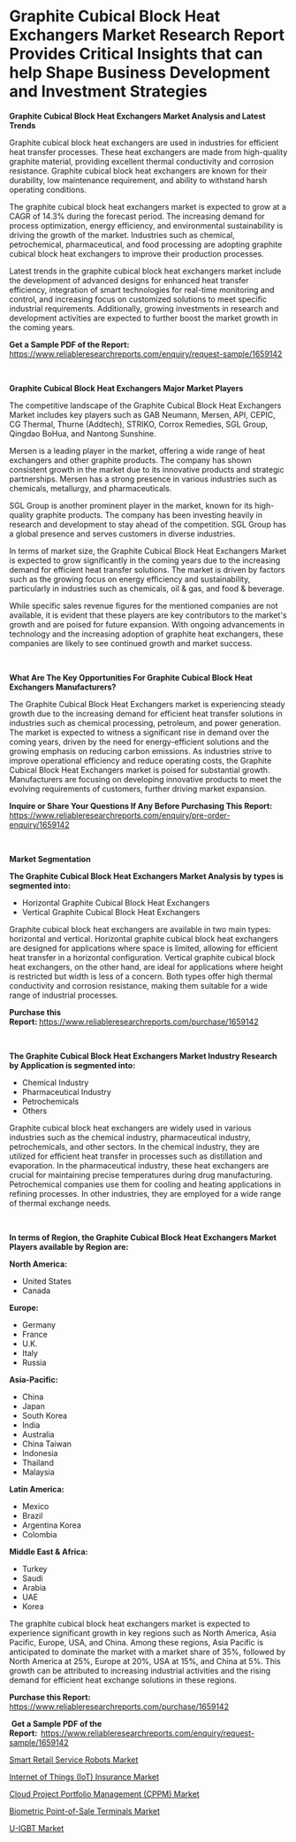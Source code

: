 <p><h1>Graphite Cubical Block Heat Exchangers Market Research Report Provides Critical Insights that can help Shape Business Development and Investment Strategies</h1></p><p><strong>Graphite Cubical Block Heat Exchangers Market Analysis and Latest Trends</strong></p>
<p><p>Graphite cubical block heat exchangers are used in industries for efficient heat transfer processes. These heat exchangers are made from high-quality graphite material, providing excellent thermal conductivity and corrosion resistance. Graphite cubical block heat exchangers are known for their durability, low maintenance requirement, and ability to withstand harsh operating conditions.</p><p>The graphite cubical block heat exchangers market is expected to grow at a CAGR of 14.3% during the forecast period. The increasing demand for process optimization, energy efficiency, and environmental sustainability is driving the growth of the market. Industries such as chemical, petrochemical, pharmaceutical, and food processing are adopting graphite cubical block heat exchangers to improve their production processes.</p><p>Latest trends in the graphite cubical block heat exchangers market include the development of advanced designs for enhanced heat transfer efficiency, integration of smart technologies for real-time monitoring and control, and increasing focus on customized solutions to meet specific industrial requirements. Additionally, growing investments in research and development activities are expected to further boost the market growth in the coming years.</p></p>
<p><strong>Get a Sample PDF of the Report:&nbsp;</strong> <a href="https://www.reliableresearchreports.com/enquiry/request-sample/1659142">https://www.reliableresearchreports.com/enquiry/request-sample/1659142</a></p>
<p>&nbsp;</p>
<p><strong>Graphite Cubical Block Heat Exchangers Major Market Players</strong></p>
<p><p>The competitive landscape of the Graphite Cubical Block Heat Exchangers Market includes key players such as GAB Neumann, Mersen, API, CEPIC, CG Thermal, Thurne (Addtech), STRIKO, Corrox Remedies, SGL Group, Qingdao BoHua, and Nantong Sunshine.</p><p>Mersen is a leading player in the market, offering a wide range of heat exchangers and other graphite products. The company has shown consistent growth in the market due to its innovative products and strategic partnerships. Mersen has a strong presence in various industries such as chemicals, metallurgy, and pharmaceuticals.</p><p>SGL Group is another prominent player in the market, known for its high-quality graphite products. The company has been investing heavily in research and development to stay ahead of the competition. SGL Group has a global presence and serves customers in diverse industries.</p><p>In terms of market size, the Graphite Cubical Block Heat Exchangers Market is expected to grow significantly in the coming years due to the increasing demand for efficient heat transfer solutions. The market is driven by factors such as the growing focus on energy efficiency and sustainability, particularly in industries such as chemicals, oil & gas, and food & beverage.</p><p>While specific sales revenue figures for the mentioned companies are not available, it is evident that these players are key contributors to the market's growth and are poised for future expansion. With ongoing advancements in technology and the increasing adoption of graphite heat exchangers, these companies are likely to see continued growth and market success.</p></p>
<p>&nbsp;</p>
<p><strong>What Are The Key Opportunities For Graphite Cubical Block Heat Exchangers Manufacturers?</strong></p>
<p><p>The Graphite Cubical Block Heat Exchangers market is experiencing steady growth due to the increasing demand for efficient heat transfer solutions in industries such as chemical processing, petroleum, and power generation. The market is expected to witness a significant rise in demand over the coming years, driven by the need for energy-efficient solutions and the growing emphasis on reducing carbon emissions. As industries strive to improve operational efficiency and reduce operating costs, the Graphite Cubical Block Heat Exchangers market is poised for substantial growth. Manufacturers are focusing on developing innovative products to meet the evolving requirements of customers, further driving market expansion.</p></p>
<p><strong>Inquire or Share Your Questions If Any Before Purchasing This Report:</strong> <a href="https://www.reliableresearchreports.com/enquiry/pre-order-enquiry/1659142">https://www.reliableresearchreports.com/enquiry/pre-order-enquiry/1659142</a></p>
<p>&nbsp;</p>
<p><strong>Market Segmentation</strong></p>
<p><strong>The Graphite Cubical Block Heat Exchangers Market Analysis by types is segmented into:</strong></p>
<p><ul><li>Horizontal Graphite Cubical Block Heat Exchangers</li><li>Vertical Graphite Cubical Block Heat Exchangers</li></ul></p>
<p><p>Graphite cubical block heat exchangers are available in two main types: horizontal and vertical. Horizontal graphite cubical block heat exchangers are designed for applications where space is limited, allowing for efficient heat transfer in a horizontal configuration. Vertical graphite cubical block heat exchangers, on the other hand, are ideal for applications where height is restricted but width is less of a concern. Both types offer high thermal conductivity and corrosion resistance, making them suitable for a wide range of industrial processes.</p></p>
<p><strong>Purchase this Report:&nbsp;</strong><a href="https://www.reliableresearchreports.com/purchase/1659142">https://www.reliableresearchreports.com/purchase/1659142</a></p>
<p>&nbsp;</p>
<p><strong>The Graphite Cubical Block Heat Exchangers Market Industry Research by Application is segmented into:</strong></p>
<p><ul><li>Chemical Industry</li><li>Pharmaceutical Industry</li><li>Petrochemicals</li><li>Others</li></ul></p>
<p><p>Graphite cubical block heat exchangers are widely used in various industries such as the chemical industry, pharmaceutical industry, petrochemicals, and other sectors. In the chemical industry, they are utilized for efficient heat transfer in processes such as distillation and evaporation. In the pharmaceutical industry, these heat exchangers are crucial for maintaining precise temperatures during drug manufacturing. Petrochemical companies use them for cooling and heating applications in refining processes. In other industries, they are employed for a wide range of thermal exchange needs.</p></p>
<p>&nbsp;</p>
<p><strong>In terms of Region, the Graphite Cubical Block Heat Exchangers Market Players available by Region are:</strong></p>
<p>
    <p> <strong> North America: </strong>
        <ul>
            <li>United States</li>
            <li>Canada</li>
        </ul>
        </p> 
    <p> <strong> Europe: </strong>
        <ul>
            <li>Germany</li>
            <li>France</li>
            <li>U.K.</li>
            <li>Italy</li>
            <li>Russia</li>
        </ul>
        </p> 
    <p> <strong> Asia-Pacific: </strong>
        <ul>
            <li>China</li>
            <li>Japan</li>
            <li>South Korea</li>
            <li>India</li>
            <li>Australia</li>
            <li>China Taiwan</li>
            <li>Indonesia</li>
            <li>Thailand</li>
            <li>Malaysia</li>
        </ul>
        </p> 
    <p> <strong> Latin America: </strong>
        <ul>
            <li>Mexico</li>
            <li>Brazil</li>
            <li>Argentina Korea</li>
            <li>Colombia</li>
        </ul>
        </p> 
    <p> <strong> Middle East & Africa: </strong>
        <ul>
            <li>Turkey</li>
            <li>Saudi</li>
            <li>Arabia</li>
            <li>UAE</li>
            <li>Korea</li>
        </ul>
    </p>
    </p>
<p><p>The graphite cubical block heat exchangers market is expected to experience significant growth in key regions such as North America, Asia Pacific, Europe, USA, and China. Among these regions, Asia Pacific is anticipated to dominate the market with a market share of 35%, followed by North America at 25%, Europe at 20%, USA at 15%, and China at 5%. This growth can be attributed to increasing industrial activities and the rising demand for efficient heat exchange solutions in these regions.</p></p>
<p><strong>Purchase this Report: </strong><a href="https://www.reliableresearchreports.com/purchase/1659142">https://www.reliableresearchreports.com/purchase/1659142</a></p>
<p>&nbsp;<strong>Get a Sample PDF of the Report:&nbsp;&nbsp;</strong><a href="https://www.reliableresearchreports.com/enquiry/request-sample/1659142">https://www.reliableresearchreports.com/enquiry/request-sample/1659142</a></p>
<p><strong></strong></p>
<p><p><a href="https://github.com/laholand/Market-Research-Report-List-1/blob/main/smart-retail-service-robots-market.md">Smart Retail Service Robots Market</a></p><p><a href="https://medium.com/@othamcclure/internet-of-things-iot-insurance-market-analysis-and-sze-forecasted-for-period-from-2024-to-2031-c9be041a68ee">Internet of Things (IoT) Insurance Market</a></p><p><a href="https://medium.com/@othamcclure/cloud-project-portfolio-management-cppm-market-insights-into-market-cagr-market-trends-and-d22f15d8d0f7">Cloud Project Portfolio Management (CPPM) Market</a></p><p><a href="https://medium.com/p/bb9ffca9b34b/edit">Biometric Point-of-Sale Terminals Market</a></p><p><a href="https://github.com/jhcraigie/Market-Research-Report-List-1/blob/main/u-igbt-market.md">U-IGBT Market</a></p></p>